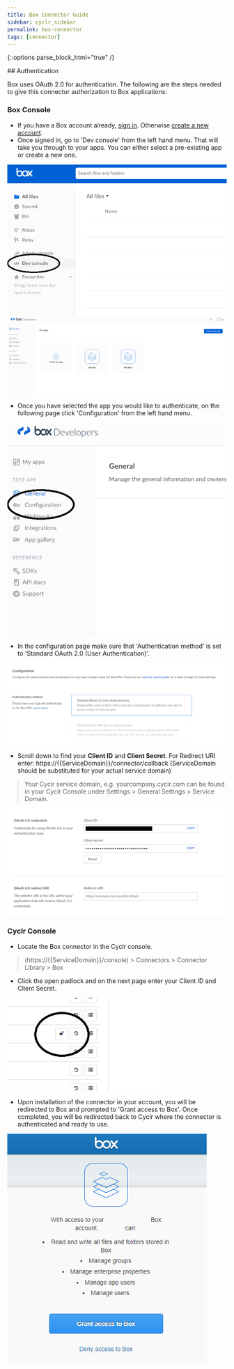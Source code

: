 ```yaml
---
title: Box Connector Guide
sidebar: cyclr_sidebar
permalink: box-connector
tags: [connector]
---
```

{::options parse_block_html="true" /}
<section class="card py-5 my-5">
## Authentication

Box uses OAuth 2.0 for authentication. The following are the steps needed to give this connector authorization to Box applications:

### Box Console

 * If you have a Box account already, [sign in](https://account.box.com/login). Otherwise [create a new account](https://www.box.com/pricing).
 * Once signed in, go to 'Dev console' from the left hand menu. That will take you through to your apps. You can either select a pre-existing app or create a new one.

![connector setup](./images/box_setup_8.png)
![connector setup](./images/box_setup_1.png)

 * Once you have selected the app you would like to authenticate, on the following page click 'Configuration' from the left hand menu.

![connector setup](./images/box_setup_5.png)

 * In the configuration page make sure that 'Authentication method' is set to 'Standard OAuth 2.0 (User Authentication)'.

![connector setup](./images/box_setup_2.png)

 * Scroll down to find your **Client ID** and **Client Secret**. For Redirect URI enter: https://{{ServiceDomain}}/connector/callback (ServiceDomain should be substituted for your actual service domain)

> Your Cyclr service domain, e.g. yourcompany.cyclr.com can be found in your Cyclr Console under Settings > General Settings > Service Domain.

![connector setup](./images/box_setup_4.png)

### Cyclr Console

 * Locate the Box connector in the Cyclr console.

> (https://{{ServiceDomain}}/console) > Connectors > Connector Library > Box

 * Click the open padlock and on the next page enter your Client ID and Client Secret.

![connector setup](./images/box_setup_7.png)

 * Upon installation of the connector in your account, you will be redirected to Box and prompted to 'Grant access to Box'. Once completed, you will be redirected back to Cyclr where the connector is authenticated and ready to use.

![connector setup](./images/box_setup_9.png)

</section>
